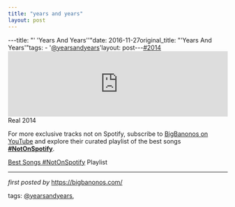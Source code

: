 ```yaml
---
title: "years and years"
layout: post
---
```

---title: "' 'Years And Years''"date: 2016-11-27original_title: "'Years And Years'"tags:  - '[@yearsandyears](/tags/yearsandyears/)'layout: post---[#2014](/tags/2014/) <br /><iframe width="100%" height="auto" src="https://www.youtube.com/embed/VjT4BzLTaJU?list=PLtuNtuTatqI1cR9clFS2SGyRMUnX2VoJk" frameborder="0" allowfullscreen></iframe><br />Real 2014<!--Subscribe and Playlist Links--><div>    <p>For more exclusive tracks not on Spotify, subscribe to <a href="https://www.youtube.com/[@BigBanonos](/tags/BigBanonos/)" target="_blank">BigBanonos on YouTube</a> and explore their curated playlist of the best songs <strong>[#NotOnSpotify](/tags/NotOnSpotify/)</strong>.</p>    <p><a href="https://www.youtube.com/playlist?list=PLtuNtuTatqI0kFahUCbtbfenC_ET5O_tr" target="_blank">Best Songs [#NotOnSpotify](/tags/NotOnSpotify/) Playlist<br /></a></p></div><hr /><p><em>first posted by</em> <a href="https://bigbanonos.com/" rel="noopener" target="_new">https://bigbanonos.com/</a></p><p>tags: [@yearsandyears](/tags/yearsandyears/),</p>